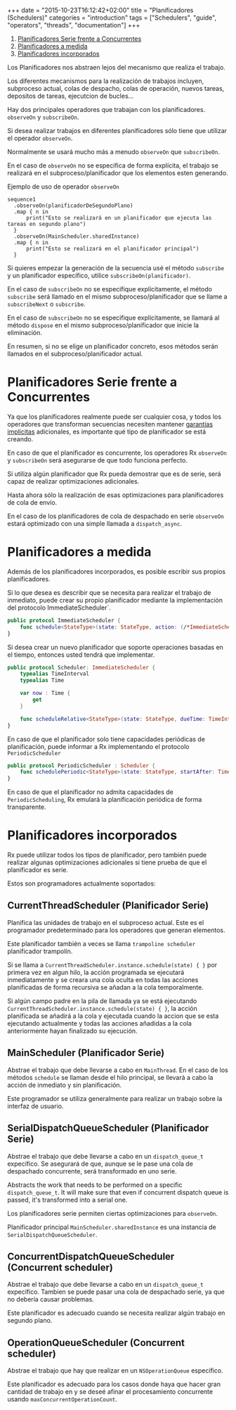 +++
date = "2015-10-23T16:12:42+02:00"
title = "Planificadores (Schedulers)"
categories = "introduction"
tags = ["Schedulers", "guide", "operators", "threads", "documentation"]
+++

1. [Planificadores Serie frente a Concurrentes](#serial-vs-concurrent-schedulers)
1. [Planificadores a medida](#custom-schedulers)
1. [Planificadores incorporados](#builtin-schedulers)


Los Planificadores nos abstraen lejos del mecanismo que realiza el trabajo.

Los diferentes mecanismos para la realización de trabajos incluyen, subproceso actual, colas de despacho, colas de operación, nuevos tareas, depositos de tareas, ejecutcion de bucles...

Hay dos principales operadores que trabajan con los planificadores. `observeOn` y `subscribeOn`.

Si desea realizar trabajos en diferentes planificadores sólo tiene que utilizar el operador `observeOn`.

Normalmente se usará mucho más a menudo `observeOn` que `subscribeOn`.

En el caso de `observeOn` no se especifica de forma explícita, el trabajo se realizará en el subproceso/planificador que los elementos esten generando.

Ejemplo de uso de operador `observeOn`

```
sequence1
  .observeOn(planificadorDeSegundoPlano)
  .map { n in
      print("Esto se realizará en un planificador que ejecuta las tareas en segundo plano")
  }
  .observeOn(MainScheduler.sharedInstance)
  .map { n in
      print("Esto se realizará en el planificador principal")
  }
```

Si quieres empezar la generación de la secuencia usé el método `subscribe` y un planificador específico, utilice `subscribeOn(planificador)`.

En el caso de `subscribeOn` no se especifique explícitamente, el método `subscribe` será llamado en el mismo subproceso/planificador que se llame a `subscribeNext` o `subscribe`.

En el caso de `subscribeOn` no se especifique explícitamente, se llamará al método `dispose` en el mismo subproceso/planificador que inicie la eliminación.

En resumen, si no se elige un planificador concreto, esos métodos serán llamados en el subproceso/planificador actual.

# Planificadores Serie frente a Concurrentes

Ya que los planificadores realmente puede ser cualquier cosa, y todos los operadores que transforman secuencias necesiten mantener [garantías implícitas](/intro/#implicit-observable-guarantees) adicionales, es importante qué tipo de planificador se está creando.

En caso de que el planificador es concurrente, los operadores Rx `observeOn` y `subscribeOn` será asegurarse de que todo funciona perfecto.

Si utiliza algún planificador que Rx pueda demostrar que es de serie, será capaz de realizar optimizaciones adicionales.

Hasta ahora sólo la realización de esas optimizaciones para planificadores de cola de envío.

En el caso de los planificadores de cola de despachado en serie `observeOn` estará optimizado con una simple llamada a `dispatch_async`.

# Planificadores a medida

Además de los planificadores incorporados, es posible escribir sus propios planificadores.

Si lo que desea es describir que se necesita para realizar el trabajo de inmediato, puede crear su propio planificador mediante la implementación del protocolo ImmediateScheduler`.

```swift
public protocol ImmediateScheduler {
    func schedule<StateType>(state: StateType, action: (/*ImmediateScheduler,*/ StateType) -> RxResult<Disposable>) -> RxResult<Disposable>
}
```

Si desea crear un nuevo planificador que soporte operaciones basadas en el tiempo, entonces usted tendrá que implementar.

```swift
public protocol Scheduler: ImmediateScheduler {
    typealias TimeInterval
    typealias Time

    var now : Time {
        get
    }

    func scheduleRelative<StateType>(state: StateType, dueTime: TimeInterval, action: (StateType) -> RxResult<Disposable>) -> RxResult<Disposable>
}
```

En caso de que el planificador solo tiene capacidades periódicas de planificación, puede informar a Rx implementando el protocolo `PeriodicScheduler`

```swift
public protocol PeriodicScheduler : Scheduler {
    func schedulePeriodic<StateType>(state: StateType, startAfter: TimeInterval, period: TimeInterval, action: (StateType) -> StateType) -> RxResult<Disposable>
}
```

En caso de que el planificador no admita capacidades de `PeriodicScheduling`, Rx emulará la planificación periódica de forma transparente.

# Planificadores incorporados

Rx puede utilizar todos los tipos de planificador, pero también puede realizar algunas optimizaciones adicionales si tiene prueba de que el planificador es serie.

Estos son programadores actualmente soportados:



## CurrentThreadScheduler (Planificador Serie)

Planifica las unidades de trabajo en el subproceso actual.
Este es el programador predeterminado para los operadores que generan elementos.

Este planificador también a veces se llama `trampoline scheduler` planificador trampolín.

Si se llama a `CurrentThreadScheduler.instance.schedule(state) { }` por primera vez en algun hilo, la acción programada se ejecutará inmediatamente y se creara una cola oculta en todas las acciones planificadas de forma recursiva se añadan a la cola temporalmente.

Si algún campo padre en la pila de llamada ya se está ejecutando `CurrentThreadScheduler.instance.schedule(state) { }`, la acción planificada se añadirá a la cola y ejecutada cuando la accion que se esta ejecutando actualmente y todas las acciones añadidas a la cola anteriormente hayan finalizado su ejecución.



## MainScheduler (Planificador Serie)

Abstrae el trabajo que debe llevarse a cabo en `MainThread`. En el caso de los métodos `schedule` se llaman desde el hilo principal, se llevará a cabo la acción de inmediato y sin planificación.

Este programador se utiliza generalmente para realizar un trabajo sobre la interfaz de usuario.



## SerialDispatchQueueScheduler (Planificador Serie)

Abstrae el trabajo que debe llevarse a cabo en un `dispatch_queue_t` expecifico. Se asegurará de que, aunque se le pase una cola de despachado concurrente, será transformado en uno serie.

Abstracts the work that needs to be performed on a specific `dispatch_queue_t`. It will make sure that even if concurrent dispatch queue is passed, it's transformed into a serial one.

Los planificadores serie permiten ciertas optimizaciones para `observeOn`.

Planificador principal `MainScheduler.sharedInstance` es una instancia de `SerialDispatchQueueScheduler`.



## ConcurrentDispatchQueueScheduler (Concurrent scheduler)

Abstrae el trabajo que debe llevarse a cabo en un `dispatch_queue_t` expecifico. Tambien se puede pasar una cola de despachado serie, ya que no debería causar problemas.

Este planificador es adecuado cuando se necesita realizar algún trabajo en segundo plano.



## OperationQueueScheduler (Concurrent scheduler)

Abstrae el trabajo que hay que realizar en un `NSOperationQueue` específico.

Este planificador es adecuado para los casos donde haya que hacer gran cantidad de trabajo en y se deseé afinar el procesamiento concurrente usando `maxConcurrentOperationCount`.


